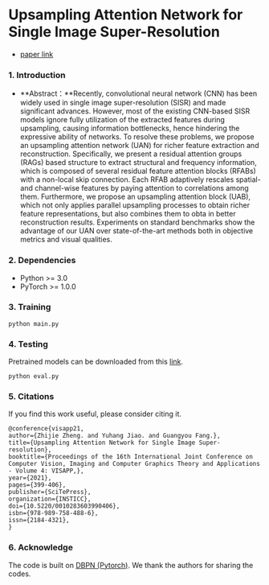 # Upsampling Attention Network for Single Image Super-Resolution
- [paper link](https://www.scitepress.org/PublicationsDetail.aspx?ID=GS1EisBjvXQ=&t=1)

### 1. Introduction

- **Abstract：**Recently, convolutional neural network (CNN) has been widely used in single image super-resolution (SISR) and made significant advances. However, most of the existing CNN-based SISR models ignore fully utilization of the extracted features during upsampling, causing information bottlenecks, hence hindering the expressive ability of networks. To resolve these problems, we propose an upsampling attention network (UAN) for richer feature extraction and reconstruction. Specifically, we present a residual attention groups (RAGs) based structure to extract structural and frequency information, which is composed of several residual feature attention blocks (RFABs) with a non-local skip connection. Each RFAB adaptively rescales spatial- and channel-wise features by paying attention to correlations among them. Furthermore, we propose an upsampling attention block (UAB), which not only applies parallel upsampling processes to obtain richer feature representations, but also combines them to obta in better reconstruction results. Experiments on standard benchmarks show the advantage of our UAN over state-of-the-art methods both in objective metrics and visual qualities.


### 2. Dependencies

- Python >= 3.0
- PyTorch >= 1.0.0

### 3. Training

```
python main.py
```

### 4. Testing
Pretrained models can be downloaded from this [link]().

```
python eval.py
``` 

### 5. Citations

If you find this work useful, please consider citing it.

```
@conference{visapp21,
author={Zhijie Zheng. and Yuhang Jiao. and Guangyou Fang.},
title={Upsampling Attention Network for Single Image Super-resolution},
booktitle={Proceedings of the 16th International Joint Conference on Computer Vision, Imaging and Computer Graphics Theory and Applications - Volume 4: VISAPP,},
year={2021},
pages={399-406},
publisher={SciTePress},
organization={INSTICC},
doi={10.5220/0010283603990406},
isbn={978-989-758-488-6},
issn={2184-4321},
}
```

### 6. Acknowledge
The code is built on [DBPN (Pytorch)](https://github.com/alterzero/DBPN-Pytorch). We thank the authors for sharing the codes.
